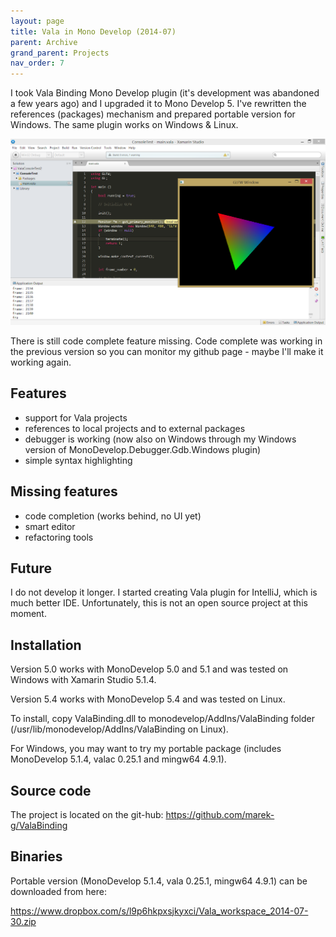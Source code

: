 ```yaml
---
layout: page
title: Vala in Mono Develop (2014-07)
parent: Archive
grand_parent: Projects
nav_order: 7
---
```


I took Vala Binding Mono Develop plugin (it's development was abandoned a few years ago) and I upgraded it to Mono Develop 5. I've rewritten the references (packages) mechanism and prepared portable version for Windows. The same plugin works on Windows & Linux.

![Mono Develop with Vala Binding](vala_mono_develop/vala_mono_develop_01.png)

There is still code complete feature missing. Code complete was working in the previous version so you can monitor my github page - maybe I'll make it working again.

## Features

- support for Vala projects
- references to local projects and to external packages
- debugger is working (now also on Windows through my Windows version of MonoDevelop.Debugger.Gdb.Windows plugin)
- simple syntax highlighting

## Missing features

- code completion (works behind, no UI yet)
- smart editor
- refactoring tools

## Future

I do not develop it longer. I started creating Vala plugin for IntelliJ, which is much better IDE. Unfortunately, this is not an open source project at this moment.

## Installation

Version 5.0 works with MonoDevelop 5.0 and 5.1 and was tested on Windows with Xamarin Studio 5.1.4.

Version 5.4 works with MonoDevelop 5.4 and was tested on Linux.

To install, copy ValaBinding.dll to monodevelop/AddIns/ValaBinding folder (/usr/lib/monodevelop/AddIns/ValaBinding on Linux).

For Windows, you may want to try my portable package (includes MonoDevelop 5.1.4, valac 0.25.1 and mingw64 4.9.1).

## Source code

The project is located on the git-hub: https://github.com/marek-g/ValaBinding

## Binaries

Portable version (MonoDevelop 5.1.4, vala 0.25.1, mingw64 4.9.1) can be downloaded from here:

https://www.dropbox.com/s/l9p6hkpxsjkyxci/Vala_workspace_2014-07-30.zip
